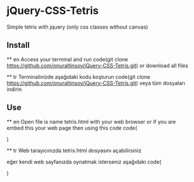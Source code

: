 # jQuery-CSS-Tetris
Simple tetris with jquery (only css classes without canvas)
## Install
** en
Access your terminal and run
code(git clone https://github.com/onuraltinsoy/jQuery-CSS-Tetris.git)
or
download all files

** tr
Terminalinizde aşağıdaki kodu koşturun
code(git clone https://github.com/onuraltinsoy/jQuery-CSS-Tetris.git)
veya
tüm dosyaları indirin

## Use
** en
Open file is name tetris.html with your web browser
or
if you are embed this your web page then using this code
code(
<script src="http://www.onuraltinsoy/jQuery-CSS-Tetris/jquerycsstetris.js"></script>
<div id="jquerycsstetris"></div>
)

** tr
Web tarayıcınızda tetris.html dosyasını açabilirsiniz

eğer kendi web sayfanızda oynatmak isterseniz aşağıdaki
code(
<script src="http://www.onuraltinsoy/jQuery-CSS-Tetris/jquerycsstetris.js"></script>
<div id="jquerycsstetris"></div>
)